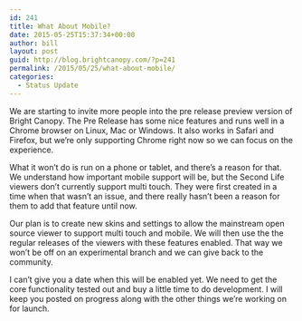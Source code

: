```yaml
---
id: 241
title: What About Mobile?
date: 2015-05-25T15:37:34+00:00
author: bill
layout: post
guid: http://blog.brightcanopy.com/?p=241
permalink: /2015/05/25/what-about-mobile/
categories:
  - Status Update
---
```

We are starting to invite more people into the pre release preview version of Bright Canopy. The Pre Release has some nice features and runs well in a Chrome browser on Linux, Mac or Windows. It also works in Safari and Firefox, but we&#8217;re only supporting Chrome right now so we can focus on the experience.

What it won&#8217;t do is run on a phone or tablet, and there&#8217;s a reason for that. We understand how important mobile support will be, but the Second Life viewers don&#8217;t currently support multi touch. They were first created in a time when that wasn&#8217;t an issue, and there really hasn&#8217;t been a reason for them to add that feature until now.

Our plan is to create new skins and settings to allow the mainstream open source viewer to support multi touch and mobile. We will then use the the regular releases of the viewers with these features enabled. That way we won&#8217;t be off on an experimental branch and we can give back to the community.

I can&#8217;t give you a date when this will be enabled yet. We need to get the core functionality tested out and buy a little time to do development. I will keep you posted on progress along with the other things we&#8217;re working on for launch.